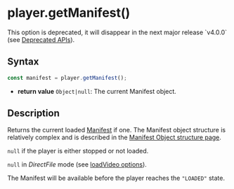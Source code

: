 # player.getManifest()

<div class="warning">
This option is deprecated, it will disappear in the next major release
`v4.0.0` (see <a href="../Miscellaneous/Deprecated_APIs.md">Deprecated
APIs</a>).
</div>

## Syntax

```js
const manifest = player.getManifest();
```

  - **return value** `Object|null`: The current Manifest object.

## Description

Returns the current loaded [Manifest](../../Getting_Started/Glossary.md#manifest)
if one.
The Manifest object structure is relatively complex and is described in the
[Manifest Object structure page](../Miscellaneous/Manifest_Object.md#structure_of_a_manifest).

`null` if the player is either stopped or not loaded.

`null` in _DirectFile_ mode (see [loadVideo
options](../Loading_a_Content.md#transport)).

The Manifest will be available before the player reaches the `"LOADED"` state.
